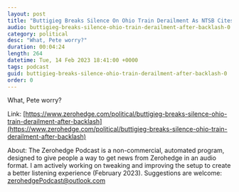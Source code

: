 ```yaml
---
layout: post
title: "Buttigieg Breaks Silence On Ohio Train Derailment As NTSB Cites 'Wheel Bearing Failure'"
audio: buttigieg-breaks-silence-ohio-train-derailment-after-backlash-0
category: political
desc: "What, Pete worry?"
duration: 00:04:24
length: 264
datetime: Tue, 14 Feb 2023 18:41:00 +0000
tags: podcast
guid: buttigieg-breaks-silence-ohio-train-derailment-after-backlash-0
order: 0
---
```

What, Pete worry?

Link: [https://www.zerohedge.com/political/buttigieg-breaks-silence-ohio-train-derailment-after-backlash](https://www.zerohedge.com/political/buttigieg-breaks-silence-ohio-train-derailment-after-backlash)

About: The Zerohedge Podcast is a non-commercial, automated program, designed to give people a way to get news from Zerohedge in an audio format.  I am actively working on tweaking and improving the setup to create a better listening experience (February 2023).  Suggestions are welcome: [zerohedgePodcast@outlook.com](mailto:zerohedgePodcast@outlook.com)